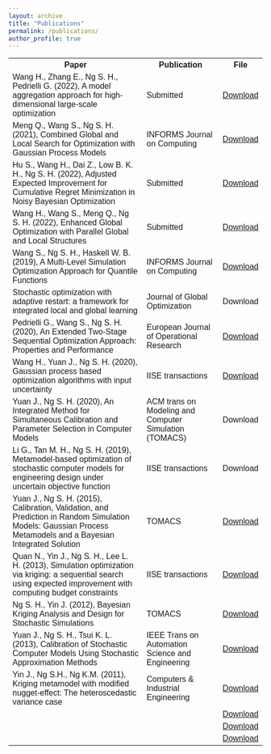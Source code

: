 ```yaml
---
layout: archive
title: "Publications"
permalink: /publications/
author_profile: true
---
```


<html>
<head>
<style>
table {
  font-family: arial, sans-serif;
  border-collapse: collapse;
  width: 100%;
}

td, th {
  border: 1px solid #dddddd;
  text-align: left;
  padding: 8px;
}

tr:nth-child(even) {
  background-color: #dddddd;
}
</style>
</head>
<body>


<table>
  <tr>
    <th>Paper</th>
    <th>Publication</th>
    <th>File</th>
  </tr>
  <tr>
    <td>Wang H., Zhang E., Ng S. H., Pedrielli G. (2022), A model aggregation approach for high-dimensional large-scale optimization</td>
    <td>Submitted</td>
    <td><a href='https://arxiv.org/pdf/2205.07525.pdf'>Download</a></td>
  </tr>
  <tr>
    <td>Meng Q., Wang S., Ng S. H. (2021), Combined Global and Local Search for Optimization with Gaussian Process Models</td>
    <td>INFORMS Journal on Computing</td>
    <td><a href='https://arxiv.org/pdf/2107.03217.pdf'>Download</a></td>
  </tr>
    <tr>
    <td>Hu S., Wang H., Dai Z., Low B. K. H., Ng S. H. (2022), Adjusted Expected Improvement for Cumulative Regret Minimization in Noisy Bayesian Optimization</td>
    <td>Submitted</td>
    <td><a href='https://arxiv.org/pdf/2205.04901.pdf'>Download</a></td>
  </tr>
  <tr>
    <td>Wang H., Wang S., Meng Q., Ng S. H. (2022), Enhanced Global Optimization with Parallel Global and Local Structures</td>
    <td>Submitted</td>
    <td><a href='https://arxiv.org/pdf/2201.10255.pdf'>Download</a></td>
  </tr>
  <tr>
    <td>Wang S., Ng S. H., Haskell W. B. (2019), A Multi-Level Simulation Optimization Approach for Quantile Functions</td>
    <td>INFORMS Journal on Computing</td>
    <td><a href='https://arxiv.org/pdf/1901.05768.pdf'>Download</a></td>
  </tr>
  <tr>
    <td>Stochastic optimization with adaptive restart: a framework for integrated local and global learning</td>
    <td>Journal of Global Optimization</td>
    <td>Download</td>
  </tr>
  <tr>
    <td>Pedrielli G., Wang S., Ng S. H. (2020), An Extended Two-Stage Sequential Optimization Approach: Properties and Performance</td>
    <td>European Journal of Operational Research</td>
    <td><a href='https://www.sciencedirect.com/science/article/am/pii/S0377221720303982'>Download</a></td>
  </tr>
  <tr>
    <td>Wang H., Yuan J., Ng S. H. (2020), Gaussian process based optimization algorithms with input uncertainty</td>
    <td>IISE transactions</td>
    <td><a href='https://github.com/bonusisem/bonusisem.github.io/blob/master/_includes/Gaussian%20process%20based%20optimization%20algorithms%20with%20input%20uncertainty.pdf?raw=true'>Download</a></td>
  </tr>
  <tr>
    <td>Yuan J., Ng S. H. (2020), An Integrated Method for Simultaneous Calibration and Parameter Selection in Computer Models</td>
    <td>ACM trans on Modeling and Computer Simulation (TOMACS)</td>
    <td>Download</td>
  </tr>
  <tr>
    <td>Li G., Tan M. H., Ng S. H. (2019), Metamodel-based optimization of stochastic computer models for engineering design under uncertain objective function</td>
    <td>IISE transactions</td>
    <td>Download</td>
  </tr>
  <tr>
    <td>Yuan J., Ng S. H. (2015), Calibration, Validation, and Prediction in Random Simulation Models: Gaussian Process Metamodels and a Bayesian Integrated Solution</td>
    <td>TOMACS</td>
    <td><a href=''>Download</a></td>
  </tr>
  <tr>
    <td>Quan N., Yin J., Ng S. H., Lee L. H. (2013), Simulation optimization via kriging: a sequential search using expected improvement with computing budget constraints</td>
    <td>IISE transactions</td>
    <td><a href=''>Download</a></td>
  </tr>
  <tr>
    <td>Ng S. H., Yin J. (2012), Bayesian Kriging Analysis and Design for Stochastic Simulations</td>
    <td>TOMACS</td>
    <td><a href=''>Download</a></td>
  </tr>
  <tr>
    <td>Yuan J., Ng S. H., Tsui K. L. (2013), Calibration of Stochastic Computer Models Using Stochastic Approximation Methods</td>
    <td>IEEE Trans on Automation Science and Engineering</td>
    <td><a href=''>Download</a></td>
  </tr>
  <tr>
    <td>Yin J., Ng S.H., Ng K.M. (2011), Kriging metamodel with modified nugget-effect: The heteroscedastic variance case</td>
    <td>Computers & Industrial Engineering</td>
    <td><a href=''>Download</a></td>
  </tr>
  <tr>
    <td></td>
    <td></td>
    <td><a href=''>Download</a></td>
  </tr>
  <tr>
    <td></td>
    <td></td>
    <td><a href=''>Download</a></td>
  </tr>
  <tr>
    <td></td>
    <td></td>
    <td><a href=''>Download</a></td>
  </tr>

  
</table>

</body>
</html>






